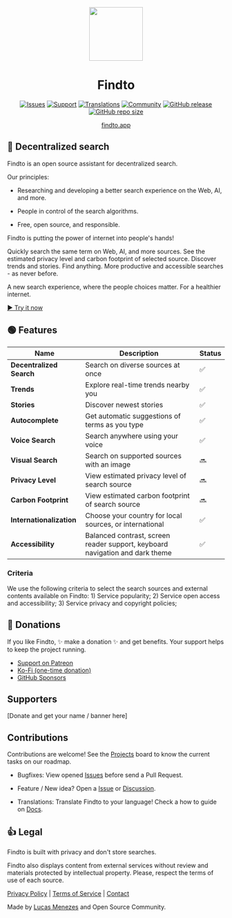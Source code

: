 <div align="center">
<a href="https://findto.app/?utm_source=findto_repo">
<img height="124" src="https://findto.app/icon.svg">
</a>
</div>

<h1 align="center">Findto</h1>

<p align="center">
<a href="https://github.com/lucasm/findto/issues" target="_blank"><img alt="Issues" src="https://img.shields.io/github/issues/lucasm/findto?color=ffff8b&logo=github&logoColor=white"></a>
<a href="https://patreon.com/findto" target="_blank"><img alt="Support" src="https://img.shields.io/badge/support-$5-ffff8b?logo=patreon&logoColor=white"></a>
<a href="https://github.com/lucasm/findto/wiki" target="_blank"><img alt="Translations" src="https://img.shields.io/badge/translations-3-82cdff?logo=json&logoColor=white"></a>
<a href="https://discord.gg/gEDm5MU6pq" target="_blank"><img alt="Community" src="https://img.shields.io/discord/866829154032812073?color=82cdff&label=community&logo=discord&logoColor=white"></a>
<a href="https://github.com/lucasm/findto/releases" target="_blank"><img alt="GitHub release" src="https://img.shields.io/github/v/release/lucasm/findto?label=version&color=71f8ce&logo=github&logoColor=white"></a>
<a href="https://github.com/lucasm/findto" target="_blank"><img alt="GitHub repo size" src="https://img.shields.io/github/repo-size/lucasm/findto?label=size&color=71f8ce&logo=github&logoColor=white"></a>
</p>

<p align="center">
<a href="https://findto.app/?utm_source=findto_repo" target="_blank">findto.app</a>
 <br>
</p>

## 🔎 Decentralized search

Findto is an open source assistant for decentralized search.

Our principles:

- Researching and developing a better search experience on the Web, AI, and more.

- People in control of the search algorithms.

- Free, open source, and responsible.

Findto is putting the power of internet into people's hands!

Quickly search the same term on Web, AI, and more sources. See the estimated privacy level and carbon footprint of selected source. Discover trends and stories. Find anything. More productive and accessible searches - as never before.

A new search experience, where the people choices matter. For a healthier internet.

[▶️ Try it now](https://findto.app/?utm_source=findto_repo)

## 🟢 Features

| Name                     | Description                                                                  | Status |
| ------------------------ | ---------------------------------------------------------------------------- | ------ |
| **Decentralized Search** | Search on diverse sources at once                                            | ✅     |
| **Trends**               | Explore real-time trends nearby you                                          | ✅     |
| **Stories**              | Discover newest stories                                                      | ✅     |
| **Autocomplete**         | Get automatic suggestions of terms as you type                               | ✅     |
| **Voice Search**         | Search anywhere using your voice                                             | ✅     |
| **Visual Search**        | Search on supported sources with an image                                    | 🔜     |
| **Privacy Level**        | View estimated privacy level of search source                                | 🔜     |
| **Carbon Footprint**     | View estimated carbon footprint of search source                             | 🔜     |
| **Internationalization** | Choose your country for local sources, or international                      | ✅     |
| **Accessibility**        | Balanced contrast, screen reader support, keyboard navigation and dark theme | ✅     |

### Criteria

We use the following criteria to select the search sources and external contents available on Findto: 1) Service popularity; 2) Service open access and accessibility; 3) Service privacy and copyright policies;

## 💛 Donations

If you like Findto, ✨ make a donation ✨ and get benefits. Your support helps to keep the project running.

- [Support on Patreon](https://patreon.com/findto)
- [Ko-Fi (one-time donation)](https://ko-fi.com/findto)
- [GitHub Sponsors](https://github.com/sponsors/lucasm)

## Supporters

[Donate and get your name / banner here]

## Contributions

Contributions are welcome! See the [Projects](https://github.com/lucasm/findto/projects) board to know the current tasks on our roadmap.

- Bugfixes: View opened [Issues](https://github.com/lucasm/findto/issues) before send a Pull Request.

- Feature / New idea? Open a [Issue](https://github.com/lucasm/findto/issues) or [Discussion](https://github.com/lucasm/findto/discussions).

- Translations: Translate Findto to your language! Check a how to guide on [Docs](https://github.com/lucasm/findto/wiki).

## 👍 Legal

Findto is built with privacy and don't store searches.

Findto also displays content from external services without review and materials protected by intellectual property. Please, respect the terms of use of each source.

[Privacy Policy](https://findto.app/privacy) | [Terms of Service](https://findto.app/terms) | [Contact](mailto:opensource@findto.app)

Made by [Lucas Menezes](https://lucasm.dev/?utm_source=findto_app) and Open Source Community.
